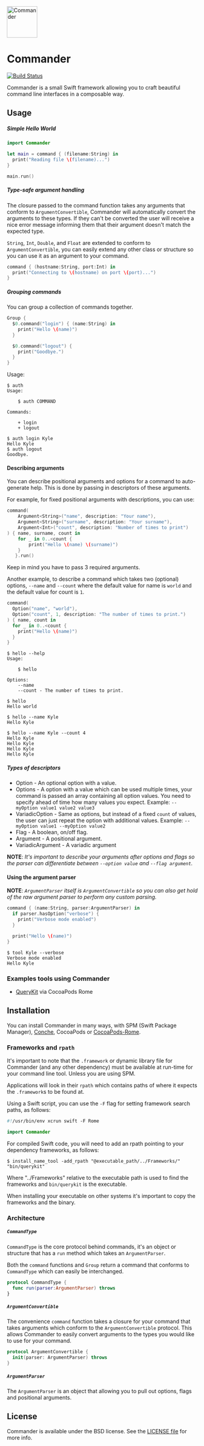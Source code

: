 <img src="Commander.png" width=80 height=83 alt="Commander" />

# Commander

[![Build Status](https://img.shields.io/travis/kylef/Commander/master.svg?style=flat)](https://travis-ci.org/kylef/Commander)

Commander is a small Swift framework allowing you to craft beautiful command
line interfaces in a composable way.

## Usage

##### Simple Hello World

```swift
import Commander

let main = command { (filename:String) in
  print("Reading file \(filename)...")
}

main.run()
```

##### Type-safe argument handling

The closure passed to the command function takes any arguments that
conform to `ArgumentConvertible`, Commander will automatically convert the
arguments to these types. If they can't be converted the user will receive a
nice error message informing them that their argument doesn't match the
expected type.

`String`, `Int`, `Double`, and `Float` are extended to conform to
`ArgumentConvertible`, you can easily extend any other class or structure
so you can use it as an argument to your command.

```swift
command { (hostname:String, port:Int) in
  print("Connecting to \(hostname) on port \(port)...")
}
```

##### Grouping commands

You can group a collection of commands together.

```swift
Group {
  $0.command("login") { (name:String) in
    print("Hello \(name)")
  }

  $0.command("logout") {
    print("Goodbye.")
  }
}
```

Usage:

```shell
$ auth
Usage:

    $ auth COMMAND

Commands:

    + login
    + logout

$ auth login Kyle
Hello Kyle
$ auth logout
Goodbye.
```

#### Describing arguments

You can describe positional arguments and options for a command to auto-generate help.
This is done by passing in descriptors of these arguments.

For example, for fixed positional arguments with descriptions, you can use:

```swift
command(
    Argument<String>("name", description: "Your name"),
    Argument<String>("surname", description: "Your surname"),
    Argument<Int>("count", description: "Number of times to print")
) { name, surname, count in
    for _ in 0..<count {
        print("Hello \(name) \(surname)")
    }
   }.run()
```

Keep in mind you have to pass 3 required arguments.

Another example, to describe a command which takes two (optional) options, `--name` and
`--count` where the default value for name is `world` and the default value for
count is `1`.

```swift
command(
  Option("name", "world"),
  Option("count", 1, description: "The number of times to print.")
) { name, count in
  for _ in 0..<count {
    print("Hello \(name)")
  }
}
```

```shell
$ hello --help
Usage:

    $ hello

Options:
    --name
    --count - The number of times to print.

$ hello
Hello world

$ hello --name Kyle
Hello Kyle

$ hello --name Kyle --count 4
Hello Kyle
Hello Kyle
Hello Kyle
Hello Kyle
```

##### Types of descriptors

- Option - An optional option with a value.
- Options - A option with a value which can be used multiple times, your command is passed an array containing all option values. You need to specify ahead of time how many values you expect. Example: `--myOption value1 value2 value3` 
- VariadicOption - Same as options, but instead of a fixed `count` of values, the user can just repeat the option with additional values. Example: `--myOption value1 --myOption value2`  
- Flag - A boolean, on/off flag.
- Argument - A positional argument.
- VariadicArgument - A variadic argument

**NOTE**: *It's important to describe your arguments after options and flags so the parser can differentiate between `--option value` and `--flag argument`.*

#### Using the argument parser

**NOTE**: *`ArgumentParser` itself is `ArgumentConvertible` so you can also
get hold of the raw argument parser to perform any custom parsing.*

```swift
command { (name:String, parser:ArgumentParser) in
  if parser.hasOption("verbose") {
    print("Verbose mode enabled")
  }

  print("Hello \(name)")
}
```

```shell
$ tool Kyle --verbose
Verbose mode enabled
Hello Kyle
```

### Examples tools using Commander

- [QueryKit](https://github.com/QueryKit/querykit-cli) via CocoaPods Rome

## Installation

You can install Commander in many ways, with SPM (Swift Package Manager), [Conche](https://github.com/Conche/Conche), CocoaPods or [CocoaPods-Rome](https://github.com/neonichu/Rome).

### Frameworks and `rpath`

It's important to note that the `.framework` or dynamic library file for
Commander (and any other dependency) must be available at run-time for your
command line tool. Unless you are using SPM.

Applications will look in their `rpath` which contains paths of where it expects
the `.framework`s to be found at.

Using a Swift script, you can use the `-F` flag for setting framework search
paths, as follows:

```swift
#!/usr/bin/env xcrun swift -F Rome

import Commander
```

For compiled Swift code, you will need to add an rpath pointing to your
dependency frameworks, as follows:

```shell
$ install_name_tool -add_rpath "@executable_path/../Frameworks/"  "bin/querykit"
```

Where "../Frameworks" relative to the executable path is used to find the
frameworks and `bin/querykit` is the executable.

When installing your executable on other systems it's important to copy the
frameworks and the binary.

### Architecture

##### `CommandType`

`CommandType` is the core protocol behind commands, it's an object or
structure that has a `run` method which takes an `ArgumentParser`.

Both the `command` functions and `Group` return a command that conforms to
`CommandType` which can easily be interchanged.

```swift
protocol CommandType {
  func run(parser:ArgumentParser) throws
}
```

##### `ArgumentConvertible`

The convenience `command` function takes a closure for your command that
takes arguments which conform to the `ArgumentConvertible` protocol. This
allows Commander to easily convert arguments to the types you would like
to use for your command.

```swift
protocol ArgumentConvertible {
  init(parser: ArgumentParser) throws
}
```

##### `ArgumentParser`

The `ArgumentParser` is an object that allowing you to pull out options,
flags and positional arguments.

## License

Commander is available under the BSD license. See the [LICENSE file](LICENSE)
for more info.
